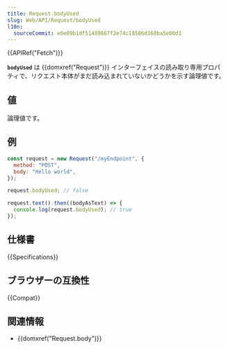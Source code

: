```yaml
---
title: Request.bodyUsed
slug: Web/API/Request/bodyUsed
l10n:
  sourceCommit: e0e09b1df51489867f2e74c18586d168ba5e00d1
---
```


{{APIRef("Fetch")}}

**`bodyUsed`** は {{domxref("Request")}} インターフェイスの読み取り専用プロパティで、リクエスト本体がまだ読み込まれていないかどうかを示す論理値です。

## 値

論理値です。

## 例

```js
const request = new Request("/myEndpoint", {
  method: "POST",
  body: "Hello world",
});

request.bodyUsed; // false

request.text().then((bodyAsText) => {
  console.log(request.bodyUsed); // true
});
```

## 仕様書

{{Specifications}}

## ブラウザーの互換性

{{Compat}}

## 関連情報

- {{domxref("Request.body")}}
